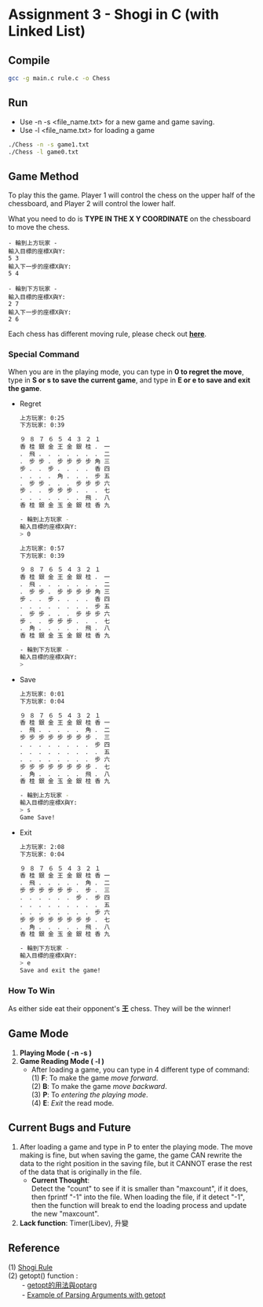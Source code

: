 # Assignment 3 - Shogi in C (with Linked List)

## **Compile**

```bash
gcc -g main.c rule.c -o Chess
```
## **Run**

* Use -n -s <file_name.txt> for a new game and game saving.
* Use -l <file_name.txt> for loading a game
```bash
./Chess -n -s game1.txt
./Chess -l game0.txt
```
## **Game Method**

To play this the game. Player 1 will control the chess on the upper half of the chessboard, and Player 2 will control the lower half.

What you need to do is **TYPE IN THE X Y COORDINATE** on the chessboard to move the chess.  
```
- 輪到上方玩家 -
輸入目標的座標X與Y:
5 3
輸入下一步的座標X與Y:
5 4

- 輪到下方玩家 -
輸入目標的座標X與Y:
2 7
輸入下一步的座標X與Y:
2 6
```
Each chess has different moving rule, please check out **[here](https://shogi-classroom.blogspot.com/2012/09/blog-post.html)**.
### **Special Command**
When you are in the playing mode, you can type in **0 to regret the move**, type in **S or s to save the current game**, and type in **E or e to save and exit the game**.
* Regret
    ```bash
    上方玩家: 0:25
    下方玩家: 0:39

    ９ ８ ７ ６ ５ ４ ３ ２ １
    香 桂 銀 金 王 金 銀 桂 ． 一
    ． 飛 ． ． ． ． ． ． ． 二
    ． 步 步 ． 步 步 步 步 角 三
    步 ． ． 步 ． ． ． ． 香 四
    ． ． ． ． 角 ． ． ． 步 五
    ． 步 步 ． ． ． 步 步 步 六
    步 ． ． 步 步 步 ． ． ． 七
    ． ． ． ． ． ． ． 飛 ． 八
    香 桂 銀 金 玉 金 銀 桂 香 九

    - 輪到上方玩家 -
    輸入目標的座標X與Y:
    > 0

    上方玩家: 0:57
    下方玩家: 0:39

    ９ ８ ７ ６ ５ ４ ３ ２ １
    香 桂 銀 金 王 金 銀 桂 ． 一
    ． 飛 ． ． ． ． ． ． ． 二
    ． 步 步 ． 步 步 步 步 角 三
    步 ． ． 步 ． ． ． ． 香 四
    ． ． ． ． ． ． ． ． 步 五
    ． 步 步 ． ． ． 步 步 步 六
    步 ． ． 步 步 步 ． ． ． 七
    ． 角 ． ． ． ． ． 飛 ． 八
    香 桂 銀 金 玉 金 銀 桂 香 九

    - 輪到下方玩家 -
    輸入目標的座標X與Y:
    > 
    ```
* Save
    ```bash
    上方玩家: 0:01
    下方玩家: 0:04

    ９ ８ ７ ６ ５ ４ ３ ２ １
    香 桂 銀 金 王 金 銀 桂 香 一
    ． 飛 ． ． ． ． ． 角 ． 二
    步 步 步 步 步 步 步 步 ． 三
    ． ． ． ． ． ． ． ． 步 四
    ． ． ． ． ． ． ． ． ． 五
    ． ． ． ． ． ． ． ． 步 六
    步 步 步 步 步 步 步 步 ． 七
    ． 角 ． ． ． ． ． 飛 ． 八
    香 桂 銀 金 玉 金 銀 桂 香 九

    - 輪到上方玩家 -
    輸入目標的座標X與Y:
    > s  
    Game Save!
    ```
* Exit
    ```bash
    上方玩家: 2:08
    下方玩家: 0:04

    ９ ８ ７ ６ ５ ４ ３ ２ １
    香 桂 銀 金 王 金 銀 桂 香 一
    ． 飛 ． ． ． ． ． 角 ． 二
    步 步 步 步 步 步 ． 步 ． 三
    ． ． ． ． ． ． 步 ． 步 四
    ． ． ． ． ． ． ． ． ． 五
    ． ． ． ． ． ． ． ． 步 六
    步 步 步 步 步 步 步 步 ． 七
    ． 角 ． ． ． ． ． 飛 ． 八
    香 桂 銀 金 玉 金 銀 桂 香 九

    - 輪到下方玩家 -
    輸入目標的座標X與Y:
    > e
    Save and exit the game!
    ```
### **How To Win**
As either side eat their opponent's **王** chess. They will be the winner!

## **Game Mode**
1. **Playing Mode ( -n -s )**
2. **Game Reading Mode ( -l )**  
    - After loading a game, you can type in 4 different type of command:  
        (1) **F**: To make the game *move forward*.  
        (2) **B**: To make the game *move backward*.  
        (3) **P**: To *entering the playing mode*.  
        (4) **E**: *Exit* the read mode.

## **Current Bugs and Future**
1. After loading a game and type in P to enter the playing mode. The move making is fine, but when saving the game, the game CAN rewrite the data to the right position in the saving file, but it CANNOT erase the rest of the data that is originally in the file.
     - **Current Thought**:   
        Detect the "count" to see if it is smaller than "maxcount", if it does, then fprintf "-1" into the file. When loading the file, if it detect "-1", then the function will break to end the loading process and update the new "maxcount".
2. **Lack function**: Timer(Libev), 升變
## **Reference**

(1) [Shogi Rule](https://shogi-classroom.blogspot.com/2012/09/blog-post.html)  
(2) getopt() function :  
　　- [getopt的用法與optarg](https://www.796t.com/content/1550615426.html)  
　　- [Example of Parsing Arguments with getopt](https://www.gnu.org/software/libc/manual/html_node/Example-of-Getopt.html)  